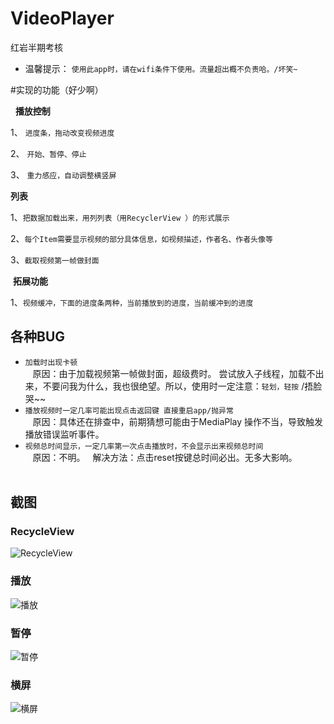 # VideoPlayer
红岩半期考核

* 温馨提示： `使用此app时，请在wifi条件下使用。流量超出概不负责哈。/坏笑~`

#实现的功能（好少啊）  

   **播放控制**  
   
1、 `进度条，拖动改变视频进度`  
  
2、 `开始、暂停、停止`  
  
3、 `重力感应，自动调整横竖屏`

  **列表**

1、`把数据加载出来，用列列表（用RecyclerView ）的形式展示`

2、`每个Item需要显示视频的部分具体信息，如视频描述，作者名、作者头像等`

3、`截取视频第一帧做封面`

  **拓展功能**
  
1、`视频缓冲，下面的进度条两种，当前播放到的进度，当前缓冲到的进度`


## 各种BUG ##

 * `加载时出现卡顿`   
    原因：由于加载视频第一帧做封面，超级费时。 尝试放入子线程，加载不出来，不要问我为什么，我也很绝望。所以，使用时一定注意：`轻划，轻按` /捂脸哭~~
 * `播放视频时一定几率可能出现点击返回键 直接重启app/抛异常`  
    原因：具体还在排查中，前期猜想可能由于MediaPlay 操作不当，导致触发播放错误监听事件。
 * `视频总时间显示，一定几率第一次点击播放时，不会显示出来视频总时间`  
    原因：不明。   解决方法：点击reset按键总时间必出。无多大影响。  
    
## 截图 ##

### RecycleView ###
![RecycleView](https://github.com/lusen8/VideoPlayer/blob/master/screenShot/recycleView.png)

### 播放 ###
![播放](https://github.com/lusen8/VideoPlayer/blob/master/screenShot/%E6%92%AD%E6%94%BE.png) 

### 暂停 ###
![暂停](https://github.com/lusen8/VideoPlayer/blob/master/screenShot/%E6%9A%82%E5%81%9C.png)

### 横屏 ###
![横屏](https://github.com/lusen8/VideoPlayer/blob/master/screenShot/%E6%A8%AA%E5%B1%8F.png)
